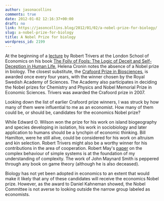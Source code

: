 ```yaml
---
author: jasonacollins
comments: true
date: 2012-01-02 12:16:37+00:00
draft: no
link: https://jasoncollins.blog/2012/01/02/a-nobel-prize-for-biology/
slug: a-nobel-prize-for-biology
title: A Nobel Prize for biology
wordpress_id: 2199
---
```


At the beginning of a [lecture](http://www2.lse.ac.uk/newsAndMedia/videoAndAudio/channels/publicLecturesAndEvents/player.aspx?id=1161) by Robert Trivers at the London School of Economics on his book [The Folly of Fools: The Logic of Deceit and Self-Deception in Human Life](http://www.amazon.com/gp/product/0465027555/ref=as_li_ss_tl?ie=UTF8&tag=evolvieconom-20&linkCode=as2&camp=1789&creative=390957&creativeASIN=0465027555), Helena Cronin notes the absence of a Nobel prize in biology. The closest substitute, the [Crafoord Prize in Biosciences](http://www.crafoordprize.se/prizesawarded/biosciences.4.2f692b3510dbfce339680009412.html), is awarded once every four years, with the winner chosen by the Royal Swedish Academy of Sciences. The Academy also participates in deciding the Nobel prizes for Chemistry and Physics and Nobel Memorial Prize in Economic Sciences. Trivers was awarded the Crafoord prize in 2007.

Looking down the list of earlier Crafoord prize winners, I was struck by how many of them were influential to me as an economist. How many of them could be, or should be, candidates for the economics Nobel prize?

While Edward O. Wilson won the prize for his work on island biogeography and species developing in isolation, his work in sociobiology and later application to humans should be a lynchpin of economic thinking. Bill Hamilton, were he still alive, could be considered for his work on altruism and kin selection. Robert Trivers might also be a worthy winner for his contributions in the area of cooperation. Robert May's [paper](http://dx.doi.org/10.1038/261459a0) on the complex behaviour of simple systems is at the foundation of my understanding of complexity. The work of John Maynard Smith is peppered through any book on game theory (although he is also deceased).

Biology has not yet been adopted in economics to an extent that would make it likely that any of these candidates will receive the economics Nobel prize. However, as the award to Daniel Kahneman showed, the Nobel Committee is not averse to looking outside the narrow group labeled as economists.
